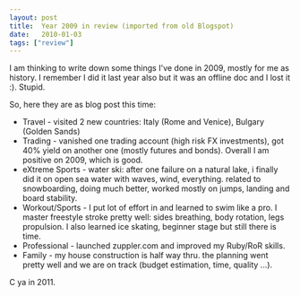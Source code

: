 ```yaml
---
layout: post
title:  Year 2009 in review (imported from old Blogspot)
date:   2010-01-03
tags: ["review"]
---
```


I am thinking to write down some things I've done in 2009, mostly for me as history. I remember I did it last year also but it was an offline doc and I lost it :). Stupid.

So, here they are as blog post this time:

 * Travel - visited 2 new countries: Italy (Rome and Venice), Bulgary (Golden Sands)
 * Trading - vanished one trading account (high risk FX investments), got 40% yield on another one (mostly futures and bonds). Overall I am positive on 2009, which is good.
 * eXtreme Sports - water ski: after one failure on a natural lake, i finally did it on open sea water with waves, wind, everything. related to snowboarding, doing much better, worked mostly on jumps, landing and board stability.
 * Workout/Sports - I put lot of effort in and learned to swim like a pro. I master freestyle stroke pretty well: sides breathing, body rotation, legs propulsion. I also learned ice skating, beginner stage but still there is time.
 * Professional - launched zuppler.com and improved my Ruby/RoR skills.
 * Family - my house construction is half way thru. the planning went pretty well and we are on track (budget estimation, time, quality ...).

C ya in 2011.
